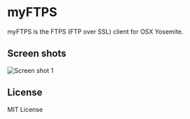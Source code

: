 # myFTPS
myFTPS is the FTPS (FTP over SSL) client for OSX Yosemite.

## Screen shots

![Screen shot 1](https://raw.githubusercontent.com/wiki/yohei-yoshihara/myFTPS/images/screenshot01.png)

## License
MIT License
